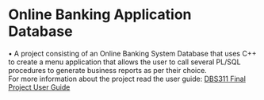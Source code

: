 # Online Banking Application Database
•	A project consisting of an Online Banking System Database that uses C++ to create a menu application that allows the user to call several PL/SQL procedures to generate business reports as per their choice. </br>
For more information about the project read the user guide: [DBS311 Final Project User Guide](https://github.com/AryanK1511/DBS311-Final-Project/blob/main/Group8_a2_USERGUIDE.pdf)

